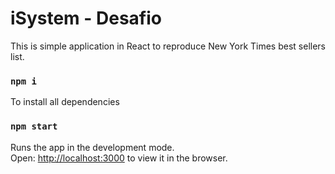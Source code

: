 # iSystem - Desafio

This is simple application in React to reproduce New York Times best sellers list.

### `npm i`
To install all dependencies

### `npm start`
Runs the app in the development mode.<br>
Open: [http://localhost:3000](http://localhost:3000) to view it in the browser.

